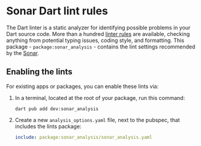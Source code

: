 # Sonar Dart lint rules

The Dart linter is a static analyzer for identifying possible problems in your
Dart source code. More than a hundred [linter rules][rules] are available,
checking anything from potential typing issues, coding style, and formatting.
This package - `package:sonar_analysis` - contains the lint settings recommended by the
[Sonar][sonar].

## Enabling the lints

For existing apps or packages, you can enable these lints via:

1.  In a terminal, located at the root of your package, run this command:

    ```terminal
    dart pub add dev:sonar_analysis
    ```

2.  Create a new `analysis_options.yaml` file, next to the pubspec, that
    includes the lints package:

    ```yaml
    include: package:sonar_analysis/sonar_analysis.yaml
    ```


[rules]: https://dart.dev/tools/linter-rules
[sonar]: https://rules.sonarsource.com/dart/